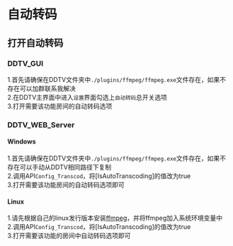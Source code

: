 # 自动转码
## 打开自动转码
### DDTV_GUI
1.首先请确保在DDTV文件夹中`./plugins/ffmpeg/ffmpeg.exe`文件存在，如果不存在可以加群联系我解决    
2.在DDTV主界面中进入`设置`界面勾选上`自动转码`总开关选项    
3.打开需要该功能房间的自动转码选项 
  
### DDTV_WEB_Server
#### Windows
1.首先请确保在DDTV文件夹中`./plugins/ffmpeg/ffmpeg.exe`文件存在，如果不存在可以手动从DDTV相同路径下复制  
2.调用API`Config_Transcod`，将[IsAutoTranscoding]的值改为true  
3.打开需要该功能房间的自动转码选项即可

#### Linux
1.请先根据自己的linux发行版本安装[ffmpeg](https://ffmpeg.org/download.html)，并将ffmpeg加入系统环境变量中    
2.调用API`Config_Transcod`，将[IsAutoTranscoding]的值改为true  
3.打开需要该功能的房间中自动转码选项即可  
